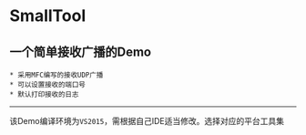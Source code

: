 SmallTool
=
一个简单接收广播的Demo<br>
---
    * 采用MFC编写的接收UDP广播
    * 可以设置接收的端口号
    * 默认打印接收的日志
---
该Demo编译环境为`VS2015`，需根据自己IDE适当修改。选择对应的平台工具集<br>
